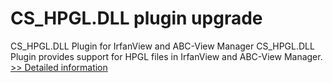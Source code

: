 # CS_HPGL.DLL plugin upgrade
CS_HPGL.DLL Plugin for IrfanView and ABC-View Manager
CS_HPGL.DLL Plugin provides support for HPGL files in IrfanView and ABC-View Manager.
[>> Detailed information](https://secure.shareit.com/shareit/product.html?productid=300152717&affiliateid=200057808)